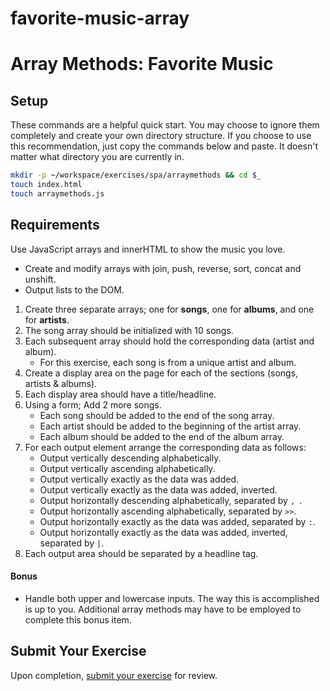 # favorite-music-array

# Array Methods: Favorite Music

## Setup

These commands are a helpful quick start. You may choose to ignore them completely and create your own directory structure. If you choose to use this recommendation, just copy the commands below and paste. It doesn't matter what directory you are currently in.

```bash
mkdir -p ~/workspace/exercises/spa/arraymethods && cd $_
touch index.html
touch arraymethods.js
```


## Requirements

Use JavaScript arrays and innerHTML to show the music you love.

* Create and modify arrays with join, push, reverse, sort, concat and unshift.
* Output lists to the DOM.


1. Create three separate arrays; one for **songs**, one for **albums**, and one for **artists**.
1. The song array should be initialized with 10 songs.
1. Each subsequent array should hold the corresponding data (artist and album).
    - For this exercise, each song is from a unique artist and album. 
1. Create a display area on the page for each of the sections (songs, artists & albums).
1. Each display area should have a title/headline.
1. Using a form; Add 2 more songs.
    + Each song should be added to the end of the song array.
    + Each artist should be added to the beginning of the artist array.
    + Each album should be added to the end of the album array.
1. For each output element arrange the corresponding data as follows:
    *   Output vertically descending alphabetically.
    *   Output vertically ascending alphabetically.
    *   Output vertically exactly as the data was added.
    *   Output vertically exactly as the data was added, inverted.
    *   Output horizontally descending alphabetically, separated by `, `.
    *   Output horizontally ascending alphabetically, separated by ` >> `.
    *   Output horizontally exactly as the data was added, separated by ` : `.
    *   Output horizontally exactly as the data was added, inverted, separated by ` | `.
1. Each output area should be separated by a headline tag.

#### Bonus
*   Handle both upper and lowercase inputs. The way this is accomplished is up to you. Additional array methods may have to be employed to complete this bonus item.

## Submit Your Exercise
Upon completion, [submit your exercise](http://bit.ly/NSSExerciseSubmission) for review.